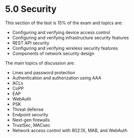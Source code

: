 # 5.0 Security

This section of the test is 15% of the exam and topics are:

 - Configuring and verifying device access control
 - Configuring and verifying infrastructure security features
 - REST API security
 - Configuring and verifying wireless security features
 - Components of network security design

The main topics of discussion are:

 - Lines and password protection
 - Authentication and authorization using AAA
 - ACLs
 - CoPP
 - EAP
 - WebAuth
 - PSK
 - Threat defense
 - Endpoint security
 - Next-gen firewalls
 - TrustSec, MACsec
 - Network access control with 802.1X, MAB, and WebAuth
